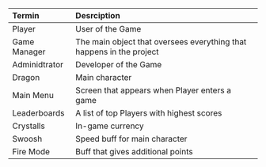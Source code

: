 
| Termin | Desrciption |
|:--|:--|
| Player | User of the Game |
| Game Manager | The main object that oversees everything that happens in the project   |
| Adminidtrator | Developer of the Game  |
| Dragon | Main character |
| Main Menu | Screen that appears when Player enters a game |
| Leaderboards | A list of top Players with highest scores |
| Crystalls | In-game currency |
| Swoosh | Speed buff for main character |
| Fire Mode | Buff that gives additional points |
